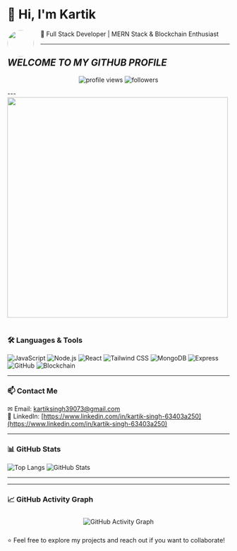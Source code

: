 # 👋 Hi, I'm Kartik
<img src="https://user-images.githubusercontent.com/74038190/214643112-f6f588c4-473d-47b1-a2a2-ff152f691e62.png" width="60" align="left" style="margin-right:15px; border-radius:50%;"/>

🚀 Full Stack Developer | MERN Stack & Blockchain Enthusiast

---

##  *WELCOME TO MY GITHUB PROFILE*
<p align="center">
  <img src="https://komarev.com/ghpvc/?username=kartikSingh28&label=Profile%20Views&color=blueviolet&style=for-the-badge" alt="profile views"/>
  <img src="https://img.shields.io/github/followers/kartikSingh28?label=Followers&style=for-the-badge&color=brightgreen" alt="followers"/>
</p>
---

<img src="https://user-images.githubusercontent.com/74038190/225813708-98b745f2-7d22-48cf-9150-083f1b00d6c9.gif" width="500" align="center">
<br><br>



### 🛠 Languages & Tools

![JavaScript](https://img.shields.io/badge/JavaScript-F7DF1E?style=for-the-badge&logo=javascript&logoColor=black)
![Node.js](https://img.shields.io/badge/Node.js-339933?style=for-the-badge&logo=node.js&logoColor=white)
![React](https://img.shields.io/badge/React-20232A?style=for-the-badge&logo=react&logoColor=61DAFB)
![Tailwind CSS](https://img.shields.io/badge/Tailwind_CSS-06B6D4?style=for-the-badge&logo=tailwind-css&logoColor=white)
![MongoDB](https://img.shields.io/badge/MongoDB-47A248?style=for-the-badge&logo=mongodb&logoColor=white)
![Express](https://img.shields.io/badge/Express.js-000000?style=for-the-badge&logo=express&logoColor=white)
![GitHub](https://img.shields.io/badge/GitHub-181717?style=for-the-badge&logo=github&logoColor=white)
![Blockchain](https://img.shields.io/badge/Blockchain-4A90E2?style=for-the-badge&logo=ethereum&logoColor=white)

---

### 📫 Contact Me

✉ Email: [kartiksingh39073@gmail.com](mailto:kartiksingh39073@gmail.com)  
🔗 LinkedIn: [https://www.linkedin.com/in/kartik-singh-63403a250](https://www.linkedin.com/in/kartik-singh-63403a250)

---
### 📊 GitHub Stats
![Top Langs](https://github-readme-stats.vercel.app/api/top-langs/?username=kartikSingh28&layout=compact)
![GitHub Stats](https://github-readme-stats.vercel.app/api?username=kartikSingh28)







<hr/>



<hr/>


### 📈 GitHub Activity Graph
<div align="center" style="padding: 10px;">
  <img src="https://github-readme-activity-graph.vercel.app/graph?username=kartikSingh28&theme=tokyo-night&hide_border=true&area=true" alt="GitHub Activity Graph"/>
</div>



⭐ Feel free to explore my projects and reach out if you want to collaborate!
